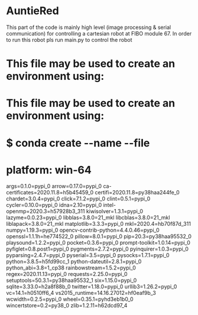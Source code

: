 # AuntieRed
 This part of the code is mainly high level (image processing & serial communication) for controlling a cartesian robot at FIBO module 67.
 In order to run this robot pls run main.py to control the robot
#
 # This file may be used to create an environment using:
 # This file may be used to create an environment using:
 # $ conda create --name <env> --file <this file>
 # platform: win-64
 args=0.1.0=pypi_0
 arrow=0.17.0=pypi_0
 ca-certificates=2020.11.8=h5b45459_0
 certifi=2020.11.8=py38haa244fe_0
 chardet=3.0.4=pypi_0
 click=7.1.2=pypi_0
 clint=0.5.1=pypi_0
 cycler=0.10.0=pypi_0
 idna=2.10=pypi_0
 intel-openmp=2020.3=h57928b3_311
 kiwisolver=1.3.1=pypi_0
 lazyme=0.0.23=pypi_0
 libblas=3.8.0=21_mkl
 libcblas=3.8.0=21_mkl
 liblapack=3.8.0=21_mkl
 matplotlib=3.3.3=pypi_0
 mkl=2020.4=hb70f87d_311
 numpy=1.19.3=pypi_0
 opencv-contrib-python=4.4.0.46=pypi_0
 openssl=1.1.1h=he774522_0
 pillow=8.0.1=pypi_0
 pip=20.3=py38haa95532_0
 playsound=1.2.2=pypi_0
 pocket=0.3.6=pypi_0
 prompt-toolkit=1.0.14=pypi_0
 pyfiglet=0.8.post1=pypi_0
 pygments=2.7.2=pypi_0
 pyinquirer=1.0.3=pypi_0
 pyparsing=2.4.7=pypi_0
 pyserial=3.5=pypi_0
 pysocks=1.7.1=pypi_0
 python=3.8.5=h5fd99cc_1
 python-dateutil=2.8.1=pypi_0
 python_abi=3.8=1_cp38
 rainbowstream=1.5.2=pypi_0
 regex=2020.11.13=pypi_0
 requests=2.25.0=pypi_0
 setuptools=50.3.1=py38haa95532_1
 six=1.15.0=pypi_0
 sqlite=3.33.0=h2a8f88b_0
 twitter=1.18.0=pypi_0
 urllib3=1.26.2=pypi_0
 vc=14.1=h0510ff6_4
 vs2015_runtime=14.16.27012=hf0eaf9b_3
 wcwidth=0.2.5=pypi_0
 wheel=0.35.1=pyhd3eb1b0_0
 wincertstore=0.2=py38_0
 zlib=1.2.11=h62dcd97_4 

